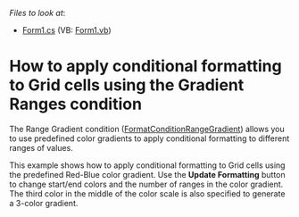 <!-- default file list -->
*Files to look at*:

* [Form1.cs](./CS/Dashboard_ConditionalFormatting_Grid/Form1.cs) (VB: [Form1.vb](./VB/Dashboard_ConditionalFormatting_Grid/Form1.vb))
<!-- default file list end -->
# How to apply conditional formatting to Grid cells using the Gradient Ranges condition


<p>The Range Gradient condition (<a href="https://documentation.devexpress.com/#Dashboard/clsDevExpressDashboardCommonFormatConditionRangeGradienttopic">FormatConditionRangeGradient</a>) allows you to use predefined color gradients to apply conditional formatting to different ranges of values.</p>
<p>This example shows how to apply conditional formatting to Grid cells using the predefined Red-Blue color gradient. Use the <strong>Update Formatting</strong> button to change start/end colors and the number of ranges in the color gradient. The third color in the middle of the color scale is also specified to generate a 3-color gradient.</p>

<br/>


